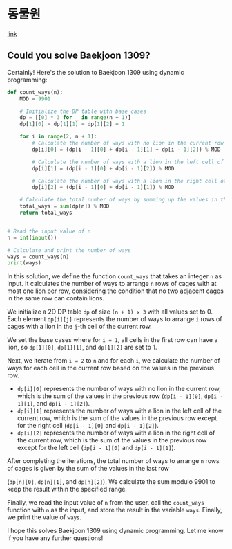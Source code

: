 # 동물원 

[link](https://www.acmicpc.net/problem/1309)

## Could you solve Baekjoon 1309?

Certainly! Here's the solution to Baekjoon 1309 using dynamic programming:

```python
def count_ways(n):
    MOD = 9901

    # Initialize the DP table with base cases
    dp = [[0] * 3 for _ in range(n + 1)]
    dp[1][0] = dp[1][1] = dp[1][2] = 1

    for i in range(2, n + 1):
        # Calculate the number of ways with no lion in the current row
        dp[i][0] = (dp[i - 1][0] + dp[i - 1][1] + dp[i - 1][2]) % MOD

        # Calculate the number of ways with a lion in the left cell of the current row
        dp[i][1] = (dp[i - 1][0] + dp[i - 1][2]) % MOD

        # Calculate the number of ways with a lion in the right cell of the current row
        dp[i][2] = (dp[i - 1][0] + dp[i - 1][1]) % MOD

    # Calculate the total number of ways by summing up the values in the last row
    total_ways = sum(dp[n]) % MOD
    return total_ways


# Read the input value of n
n = int(input())

# Calculate and print the number of ways
ways = count_ways(n)
print(ways)
```

In this solution, we define the function `count_ways` that takes an integer `n` as input. It calculates the number of ways to arrange `n` rows of cages with at most one lion per row, considering the condition that no two adjacent cages in the same row can contain lions.

We initialize a 2D DP table `dp` of size `(n + 1) x 3` with all values set to 0. Each element `dp[i][j]` represents the number of ways to arrange `i` rows of cages with a lion in the `j`-th cell of the current row.

We set the base cases where for `i = 1`, all cells in the first row can have a lion, so `dp[1][0]`, `dp[1][1]`, and `dp[1][2]` are set to 1.

Next, we iterate from `i = 2` to `n` and for each `i`, we calculate the number of ways for each cell in the current row based on the values in the previous row.

- `dp[i][0]` represents the number of ways with no lion in the current row, which is the sum of the values in the previous row (`dp[i - 1][0]`, `dp[i - 1][1]`, and `dp[i - 1][2]`).
- `dp[i][1]` represents the number of ways with a lion in the left cell of the current row, which is the sum of the values in the previous row except for the right cell (`dp[i - 1][0]` and `dp[i - 1][2]`).
- `dp[i][2]` represents the number of ways with a lion in the right cell of the current row, which is the sum of the values in the previous row except for the left cell (`dp[i - 1][0]` and `dp[i - 1][1]`).

After completing the iterations, the total number of ways to arrange `n` rows of cages is given by the sum of the values in the last row

 (`dp[n][0]`, `dp[n][1]`, and `dp[n][2]`). We calculate the sum modulo 9901 to keep the result within the specified range.

Finally, we read the input value of `n` from the user, call the `count_ways` function with `n` as the input, and store the result in the variable `ways`. Finally, we print the value of `ways`.

I hope this solves Baekjoon 1309 using dynamic programming. Let me know if you have any further questions!
